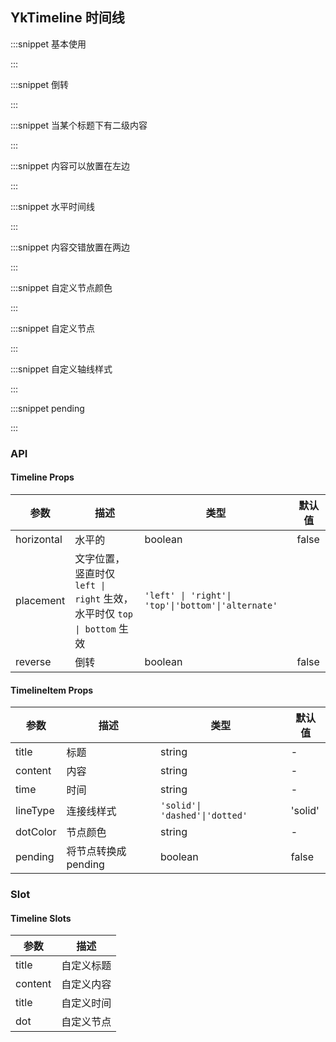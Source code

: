 ## YkTimeline 时间线

:::snippet
基本使用

<TimelineDefault/>
:::

:::snippet
倒转

<TimelineReverse/>
:::

:::snippet
当某个标题下有二级内容

<TimelineContent/>
:::

:::snippet
内容可以放置在左边

<TimelineLeft/>
:::

:::snippet
水平时间线

<TimelineHorizontal/>
:::

:::snippet
内容交错放置在两边

<TimelineAlternate/>
:::

:::snippet
自定义节点颜色

<TimelineDotColor/>
:::

:::snippet
自定义节点

<TimelineDot/>
:::

:::snippet
自定义轴线样式

<TimelineLineType/>
:::

:::snippet
pending

<TimelinePending/>
:::

### API

#### Timeline Props

| 参数       | 描述                                                                   | 类型                                               | 默认值 |
| ---------- | ---------------------------------------------------------------------- | -------------------------------------------------- | ------ |
| horizontal | 水平的                                                                 | boolean                                            | false  |
| placement  | 文字位置，竖直时仅 `left \| right` 生效，水平时仅 `top \| bottom` 生效 | `'left' \| 'right'\| 'top'\|'bottom'\|'alternate'` |        |
| reverse    | 倒转                                                                   | boolean                                            | false  |

#### TimelineItem Props

| 参数     | 描述                 | 类型                           | 默认值  |
| -------- | -------------------- | ------------------------------ | ------- |
| title    | 标题                 | string                         | -       |
| content  | 内容                 | string                         | -       |
| time     | 时间                 | string                         | -       |
| lineType | 连接线样式           | `'solid'\| 'dashed'\|'dotted'` | 'solid' |
| dotColor | 节点颜色             | string                         | -       |
| pending  | 将节点转换成 pending | boolean                        | false   |

### Slot

#### Timeline Slots

| 参数    | 描述       |
| ------- | ---------- |
| title   | 自定义标题 |
| content | 自定义内容 |
| title   | 自定义时间 |
| dot     | 自定义节点 |
